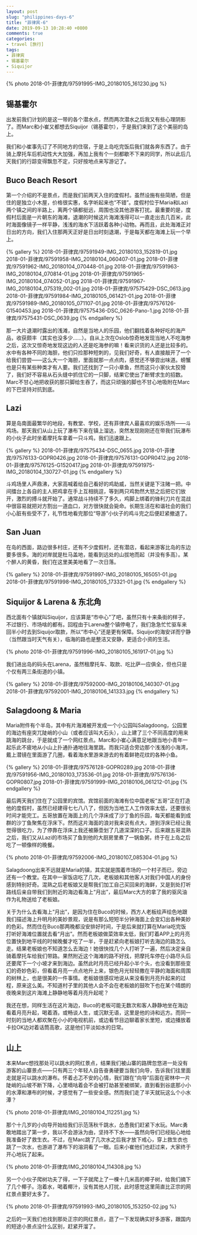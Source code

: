 ```yaml
---
layout: post
slug: "philippines-days-6"
title: "菲律宾-6"
date: 2019-09-13 10:28:40 +0800
comments: true
categories:
- travel [旅行]
tags:
- 菲律宾
- 锡基霍尔
- Siquijor
---
```


{% photo 2018-01-菲律宾/97591995-IMG_20180105_161230.jpg %}

## 锡基霍尔

出发前我们计划的是这一带的各个潜水点，然而两次潜水之后我又有些心理阴影了。而Marc和小崔又都想去Siquijor（锡基霍尔），于是我们来到了这个美丽的岛上。

我们和小崔事先订了不同地方的住宿，于是上岛吃完饭后我们就各奔东西了。由于骑上摩托车后机动性大大加强，再加上我有个一刻都歇不下来的同学，所以此后几天我们的行踪变得飘忽不定，只好按地点来写游记了。

<!-- more -->

## Buco Beach Resort

第一个介绍的不是景点，而是我们前两天入住的度假村。虽然设施有些简陋，但是住的是独立小木屋，价格很实惠，名字听起来也“不错”。度假村位于Maria和Lazi两个镇之间的半路上，离两个镇都挺远，周围也没其他游客打扰。最重要的是，度假村后面是一片朝东的海滩，退潮的时候这片海滩浅得可以一直走出去几百米，此时海面像镜子一样平静，浅浅的海水下活跃着各种小动物。再而且，此处海滩正对日出的方向，我们入住那两天正好是日出时刻退潮，于是每天都在海滩上玩一个早上。

{% gallery %}
2018-01-菲律宾/97591949-IMG_20180103_152819-01.jpg
2018-01-菲律宾/97591958-IMG_20180104_060407-01.jpg
2018-01-菲律宾/97591962-IMG_20180104_070448-01.jpg
2018-01-菲律宾/97591963-IMG_20180104_070814-01.jpg
2018-01-菲律宾/97591965-IMG_20180104_074052-01.jpg
2018-01-菲律宾/97591967-IMG_20180104_075319_002-01.jpg
2018-01-菲律宾/97575429-DSC_0613.jpg
2018-01-菲律宾/97591984-IMG_20180105_061421-01.jpg
2018-01-菲律宾/97591989-IMG_20180105_071107-01.jpg
2018-01-菲律宾/97576126-G1540453.jpg
2018-01-菲律宾/97575436-DSC_0626-Pano-1.jpg
2018-01-菲律宾/97575431-DSC_0639.jpg
{% endgallery %}

那一大片退潮时露出的浅滩，自然是当地人的乐园，他们翻找着各种好吃的海产品，收获颇丰（其实也没多少……）。自从上次在Oslob惊奇地发现当地人不吃海参之后，这次又惊奇地发现这边的人还是吃海参的嘛！看来识货的人还是比较多的。水中有各种不同的海胆，他们只捡那种短刺的，见我们好奇，有人直接敲开了一个给我们尝尝——这么大一个海胆，里面就那一点点肉，感觉还不够尝出味道。螃蟹也是只有某些种类才有人要。我们还找到了一只小章鱼，然而这只小家伙太狡猾了，我们好不容易从石头缝中抓住它的一只脚，结果它使出了断臂求生的招数。Marc不甘心地把收获的那只脚给生吞了，而这只顽强的脚也不甘心地吸附在Marc的下巴坚持对抗到底。

## Lazi

算是岛南面最繁华的地段，有教堂、学校，还有菲律宾人最喜欢的娱乐场所——斗鸡场。那天我们从山上玩了瀑布下来在镇上溜达，突然发现刚刚还在带我们玩瀑布的小伙子此时坐着摩托车拿着一只斗鸡，我们迅速跟上。

{% gallery %}
2018-01-菲律宾/97575434-DSC_0655.jpg
2018-01-菲律宾/97576133-GOPR0426.jpg
2018-01-菲律宾/97576131-GOPR0412.jpg
2018-01-菲律宾/97576125-G1520417.jpg
2018-01-菲律宾/97591975-IMG_20180104_130727-01.jpg
{% endgallery %}

斗鸡场里人声鼎沸，大家高喊着给自己看好的鸡助威，当然关键是下注赌一把。中间擂台上各自的主人把鸡拿在手上互相挑逗，等到两只鸡勃然大怒之后把它们放开，激烈的搏斗就开始了。通常战斗持续不了多久，鸡脚上绑着的锋利刀片在混战中很容易就把对方割出一道血口，对方很快就会毙命。长期生活在和谐社会的我们小心脏有些受不了，礼节性地看完那位“导游”小伙子的鸡斗完之后便赶紧撤退了。

## San Juan

在岛的西面，路边很多村庄，还有不少度假村，还有潜店，看起来游客比岛的东边要多很多。海的对岸就是杜马盖地，能看到远处的山拔地而起（并没有多高）。某个醉人的黄昏，我们在这里美美地看了一次日落。

{% gallery %}
2018-01-菲律宾/97591997-IMG_20180105_165051-01.jpg
2018-01-菲律宾/97591998-IMG_20180105_173321-01.jpg
{% endgallery %}

## Siquijor & Larena & 东北角

西北面有个镇就叫Siquijor，应该算是“市中心”了吧，虽然只有十来条街的样子，不过银行、市场啥的都有。回程由于Larena整个镇停电了，我们急急忙忙驱车来回半小时去到Siquijor取款，所以“市中心”还是更有保障。Siquijor的海安详而宁静（当然跟当时天气有关），临海的路也是整洁又安静，更适合小资的生活。

{% photo 2018-01-菲律宾/97591996-IMG_20180105_161917-01.jpg %}

我们进出岛的码头在Larena，虽然租摩托车、取款、吃比萨一应俱全，但也只是个仅有两三条街道的小镇。

{% gallery %}
2018-01-菲律宾/97592000-IMG_20180106_140307-01.jpg
2018-01-菲律宾/97592001-IMG_20180106_141333.jpg
{% endgallery %}

## Salagdoong & Maria

Maria附件有个半岛，其中有片海滩被开发成一个小公园叫Salagdoong，公园里的海边有座突兀陡峭的小山（或者应该叫大石头），山上建了三个不同高度的用来跳海的跳台，于是就成了一个网红景点。Marc和小崔心满意足地跟当地小青年一起乐此不疲地从小山上扑通扑通地往海里跳。而我只适合旁边那个浅浅的小海湾，戴上潜镜在里面游了几圈，看着海水里游来游去的有着鲜艳花纹的各种小鱼。

{% gallery %}
2018-01-菲律宾/97576128-GOPR0289.jpg
2018-01-菲律宾/97591956-IMG_20180103_173536-01.jpg
2018-01-菲律宾/97576136-GOPR0807.jpg
2018-01-菲律宾/97591999-IMG_20180106_061212-01.jpg
{% endgallery %}

最后两天我们住在了公园里的宾馆。宾馆前面的海滩有位中国老板“五哥”正在打造他的度假村，虽然已经建得七七八八了，但因为当地工人工作效率太低，还要很长时间才能完工。五哥放置在海面上的几个浮床成了沙丁鱼的乐园，每天都能看到成群的沙丁鱼聚焦在浮床下。然而这片海面的浪对我来说有点大，游到浮床已经让我觉得很吃力，为了停靠在浮床上我还被藤壶划了几道深深的口子。后来跟五哥混熟之后，我们又从Lazi的市场买了鱼到他的大厨房里煮了一锅鱼粥，终于在上岛之后吃了一顿像样的晚餐。

{% photo 2018-01-菲律宾/97592006-IMG_20180107_085304-01.jpg %}

Salagdoong出来不远就是Maria的镇，其实就是围着市场的一个村子而已，旁边还有一个教堂。在其中一家饭店吃了几次，老板娘和其他客人对我们中国人的身份感到特别好奇。混熟之后老板娘又是帮我们加工自己买回来的海鲜，又是到处打听路线后亲自带我们到附近的海边看海上“月出”，最后Marc大方的拿了我的驱风油作为礼物送给了老板娘。

关于为什么去看海上“月出”，是因为住在Buco的时候，西方人老板绘声绘色地跟我们描述海上升明月的美妙景观，说是有那么短短半分钟海面上会变幻出各种美妙的色彩。然而住在Buco那两晚都没安排好时间，于是后来就打算在Maria吃完饭打听好海滩位置就去看“月出”。然而老板娘做菜效率太低，我们盯着APP上的月亮位置快到地平线的时候晚餐才吃了一半，于是赶紧向老板娘打听去海边的路怎么走。结果老板娘也不知道怎么去海边！她很快找几个人打听了一遍，然后决定亲自骑着摩托车给我们带路。果然附近这个海滩的路不好找，把摩托车停在小路尽头后还要爬下一个小坡才来到海边。虽然此时月亮已经升起小半个头，也没看到那些变幻的奇妙色彩，但看着月亮一点点地升上来，银色月光轻轻撒在平静的海面和周围的树林上，也是很美的一件事情。老板娘很感叹地说从来没看到月亮升起来的过程，原来这么美。不知道村子里的其他人会不会在老板娘的鼓吹下也在某个晴朗的夜晚来到这片海滩上静静地等着月亮升起呢？

我还在想，同样生活在这片海边，Buco的老板可能无数次和客人静静地坐在海边看着月亮升起，喝着酒，或畅谈人生，或沉默无语，这里是他的诗和远方。而同一时刻的当地人都欢聚在小小的电视机前，或边看节目边聊着家长里短，或边播放着卡拉OK边对着话筒高歌，这是他们平淡如水的日常。

## 山上

本来Marc想找那处可以跳水的网红景点，结果我们被山寨的路牌忽悠进一处没有游客的山寨景点——只有两三个年轻人自告奋勇硬要当我们向导，告诉我们往里面走就是可以跳水的瀑布。怀着忐忑不安的心情，我们跟在“向导”后面在密林中一片陡峭的山坡不断下降，心里嘀咕着会不会被打劫甚至被绑架，直到看到谷底那小小的水潭和瀑布的时候，才感觉有了一些安全感。然而我们走了半天就玩这么个小水潭？

{% photo 2018-01-菲律宾/IMG_20180104_112251.jpg %}

那个十几岁的小向导开始给我们示范荡秋千跳水，怂恿我们赶紧下水玩。Marc勇敢地踏出了第一步，我以不会游泳为由，坚持不下水——虽然向导们已经贴心地给我准备好了救生衣。不过，在Marc跳了几次水之后我才放下戒心，穿上救生衣也跳了一次水，也游进了瀑布下的溶洞看了一眼。后来小崔他们也赶过来，大家终于开心地玩了起来。

{% photo 2018-01-菲律宾/IMG_20180104_114308.jpg %}

另一个小伙子爬树功夫了得，一下子就爬上了一棵十几米高的椰子树，给我们摘下了几个椰子。泡着水，喝着椰汁，没有其他人打扰，此时感觉这里简直比正宗的网红景点要好太多了。

{% photo 2018-01-菲律宾/97591993-IMG_20180105_153250-02.jpg %}

之后的一天我们也找到那处正宗的网红景点，逛了一下发现确实好多游客，跟国内的短途小景点没什么区别，赶紧开溜了。
